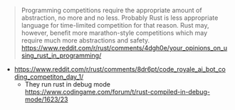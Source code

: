 > Programming competitions require the appropriate amount of abstraction, no more and no less. Probably Rust is less appropriate language for time-limited competition for that reason. Rust may, however, benefit more marathon-style competitions which may require much more abstractions and safety.
> https://www.reddit.com/r/rust/comments/4dgh0e/your_opinions_on_using_rust_in_programming/
- https://www.reddit.com/r/rust/comments/8dr6pt/code_royale_ai_bot_coding_competiton_day_1/
  - They run rust in debug mode https://www.codingame.com/forum/t/rust-compiled-in-debug-mode/1623/23
